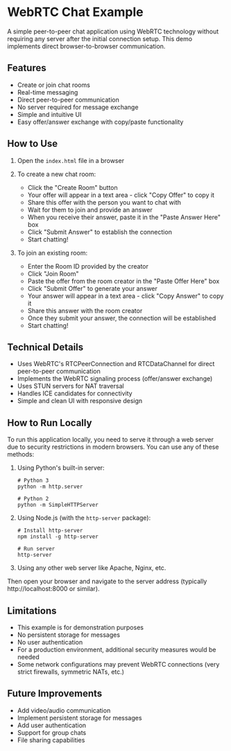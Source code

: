 # WebRTC Chat Example

A simple peer-to-peer chat application using WebRTC technology without requiring any server after the initial connection setup. This demo implements direct browser-to-browser communication.

## Features

- Create or join chat rooms
- Real-time messaging
- Direct peer-to-peer communication
- No server required for message exchange
- Simple and intuitive UI
- Easy offer/answer exchange with copy/paste functionality

## How to Use

1. Open the `index.html` file in a browser
2. To create a new chat room:
   - Click the "Create Room" button
   - Your offer will appear in a text area - click "Copy Offer" to copy it
   - Share this offer with the person you want to chat with
   - Wait for them to join and provide an answer
   - When you receive their answer, paste it in the "Paste Answer Here" box
   - Click "Submit Answer" to establish the connection
   - Start chatting!

3. To join an existing room:
   - Enter the Room ID provided by the creator
   - Click "Join Room"
   - Paste the offer from the room creator in the "Paste Offer Here" box
   - Click "Submit Offer" to generate your answer
   - Your answer will appear in a text area - click "Copy Answer" to copy it
   - Share this answer with the room creator
   - Once they submit your answer, the connection will be established
   - Start chatting!

## Technical Details

- Uses WebRTC's RTCPeerConnection and RTCDataChannel for direct peer-to-peer communication
- Implements the WebRTC signaling process (offer/answer exchange)
- Uses STUN servers for NAT traversal
- Handles ICE candidates for connectivity
- Simple and clean UI with responsive design

## How to Run Locally

To run this application locally, you need to serve it through a web server due to security restrictions in modern browsers. You can use any of these methods:

1. Using Python's built-in server:
   ```
   # Python 3
   python -m http.server
   
   # Python 2
   python -m SimpleHTTPServer
   ```

2. Using Node.js (with the `http-server` package):
   ```
   # Install http-server
   npm install -g http-server
   
   # Run server
   http-server
   ```

3. Using any other web server like Apache, Nginx, etc.

Then open your browser and navigate to the server address (typically http://localhost:8000 or similar).

## Limitations

- This example is for demonstration purposes
- No persistent storage for messages
- No user authentication
- For a production environment, additional security measures would be needed
- Some network configurations may prevent WebRTC connections (very strict firewalls, symmetric NATs, etc.)

## Future Improvements

- Add video/audio communication
- Implement persistent storage for messages
- Add user authentication
- Support for group chats
- File sharing capabilities 